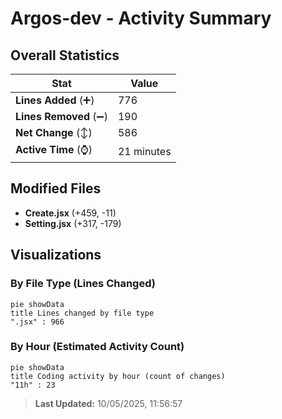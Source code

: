 # Argos-dev - Activity Summary 

## Overall Statistics

| Stat                   | Value                                                             |
| ---------------------- | ----------------------------------------------------------------- |
| **Lines Added** (➕)   | 776                                          |
| **Lines Removed** (➖) | 190                                        |
| **Net Change** (↕)    | 586                |
| **Active Time** (⌚)   | 21 minutes |


## Modified Files
- **Create.jsx** (+459, -11)
- **Setting.jsx** (+317, -179)

## Visualizations

### By File Type (Lines Changed)

```mermaid
pie showData
title Lines changed by file type
".jsx" : 966
```

### By Hour (Estimated Activity Count)

```mermaid
pie showData
title Coding activity by hour (count of changes)
"11h" : 23
```


> **Last Updated:** 10/05/2025, 11:56:57